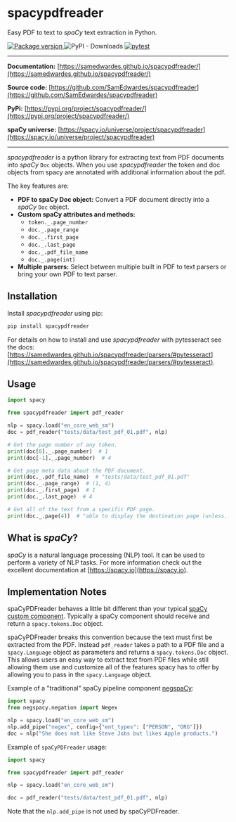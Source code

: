# spacypdfreader

Easy PDF to text to *spaCy* text extraction in Python.

<p>
    <!-- PyPI version -->
    <a href="https://pypi.org/project/spacypdfreader" target="_blank">
        <img src="https://img.shields.io/pypi/v/spacypdfreader?color=%2334D058&label=pypi%20package" alt="Package version">
    </a>
    <!-- PyPi Downloads -->
    <img alt="PyPI - Downloads" src="https://img.shields.io/pypi/dm/spacypdfreader?label=PyPi%20downloads">
    <!-- Pytest -->
    <a href="https://github.com/SamEdwardes/spacypdfreader/actions/workflows/pytest.yml" target="_blank">
        <img src="https://github.com/SamEdwardes/spacypdfreader/actions/workflows/pytest.yml/badge.svg" alt="pytest">
    </a>
</p>

<hr></hr>

**Documentation:** [https://samedwardes.github.io/spacypdfreader/](https://samedwardes.github.io/spacypdfreader/)

**Source code:** [https://github.com/SamEdwardes/spacypdfreader](https://github.com/SamEdwardes/spacypdfreader)

**PyPi:** [https://pypi.org/project/spacypdfreader/](https://pypi.org/project/spacypdfreader/)

**spaCy universe:** [https://spacy.io/universe/project/spacypdfreader](https://spacy.io/universe/project/spacypdfreader)

<hr></hr>

*spacypdfreader* is a python library for extracting text from PDF documents into *spaCy* `Doc` objects. When you use *spacypdfreader* the token and doc objects from spacy are annotated with additional information about the pdf.

The key features are:

- **PDF to spaCy Doc object:** Convert a PDF document directly into a *spaCy* `Doc` object.
- **Custom spaCy attributes and methods:**
    - `token._.page_number`
    - `doc._.page_range`
    - `doc._.first_page`
    - `doc._.last_page`
    - `doc._.pdf_file_name`
    - `doc._.page(int)`
- **Multiple parsers:** Select between multiple built in PDF to text parsers or bring your own PDF to text parser.

## Installation

Install *spacypdfreader* using pip:

```bash
pip install spacypdfreader
```

For details on how to install and use *spacypdfreader* with pytesseract see the docs: [https://samedwardes.github.io/spacypdfreader/parsers/#pytesseract](https://samedwardes.github.io/spacypdfreader/parsers/#pytesseract).

## Usage

```python
import spacy

from spacypdfreader import pdf_reader

nlp = spacy.load("en_core_web_sm")
doc = pdf_reader("tests/data/test_pdf_01.pdf", nlp)

# Get the page number of any token.
print(doc[0]._.page_number)  # 1
print(doc[-1]._.page_number)  # 4

# Get page meta data about the PDF document.
print(doc._.pdf_file_name)  # "tests/data/test_pdf_01.pdf"
print(doc._.page_range)  # (1, 4)
print(doc._.first_page)  # 1
print(doc._.last_page)  # 4

# Get all of the text from a specific PDF page.
print(doc._.page(4))  # "able to display the destination page (unless..."
```

## What is *spaCy*?

*spaCy* is a natural language processing (NLP) tool. It can be used to perform a variety of NLP tasks. For more information check out the excellent documentation at [https://spacy.io](https://spacy.io).

## Implementation Notes

spaCyPDFreader behaves a little bit different than your typical [spaCy custom component](https://spacy.io/usage/processing-pipelines#custom-components). Typically a spaCy component should receive and return a `spacy.tokens.Doc` object.

spaCyPDFreader breaks this convention because the text must first be extracted from the PDF. Instead `pdf_reader` takes a path to a PDF file and a `spacy.Language` object as parameters and returns a `spacy.tokens.Doc` object. This allows users an easy way to extract text from PDF files while still allowing them use and customize all of the features spacy has to offer by allowing you to pass in the `spacy.Language` object.

Example of a "traditional" spaCy pipeline component [negspaCy](https://spacy.io/universe/project/negspacy):

```python
import spacy
from negspacy.negation import Negex

nlp = spacy.load("en_core_web_sm")
nlp.add_pipe("negex", config={"ent_types": ["PERSON", "ORG"]})
doc = nlp("She does not like Steve Jobs but likes Apple products.")
```

Example of `spaCyPDFreader` usage:

```python
import spacy

from spacypdfreader import pdf_reader

nlp = spacy.load("en_core_web_sm")

doc = pdf_reader("tests/data/test_pdf_01.pdf", nlp)
```

Note that the `nlp.add_pipe` is not used by spaCyPDFreader.